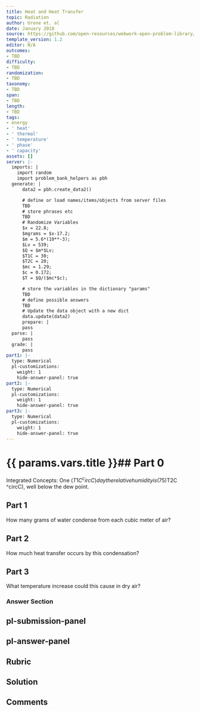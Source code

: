 ```yaml
---
title: Heat and Heat Transfer
topic: Radiation
author: Urone et. al
date: January 2018
source: https://github.com/open-resources/webwork-open-problem-library/tree/master/Contrib/BrockPhysics/College_Physics_Urone/14.Heat_and_Heat_Transfer/14-07.Radiation/NU_U17_14_07_012.pg
template_version: 1.2
editor: N/A
outcomes:
- TBD
difficulty:
- TBD
randomization:
- TBD
taxonomy:
- TBD
span:
- TBD
length:
- TBD
tags:
- energy
- ' heat'
- ' thermal'
- ' temperature'
- ' phase'
- ' capacity'
assets: []
server: |-
  imports: |
    import random
    import problem_bank_helpers as pbh
  generate: |
      data2 = pbh.create_data2()

      # define or load names/items/objects from server files
      TBD
      # store phrases etc
      TBD
      # Randomize Variables
      $x = 22.8;
      $mgrams = $x-17.2;
      $m = 5.6*(10**-3);
      $Lv = 539;
      $Q = $m*$Lv;
      $T1C = 30;
      $T2C = 20;
      $mc = 1.29;
      $c = 0.172;
      $T = $Q/($mc*$c);

      # store the variables in the dictionary "params"
      TBD
      # define possible answers
      TBD
      # Update the data object with a new dict
      data.update(data2)
      prepare: |
      pass
  parse: |
      pass
  grade: |
      pass
part1: |-
  type: Numerical
  pl-customizations:
    weight: 1
    hide-answer-panel: true
part2: |-
  type: Numerical
  pl-customizations:
    weight: 1
    hide-answer-panel: true
part3: |-
  type: Numerical
  pl-customizations:
    weight: 1
    hide-answer-panel: true
---
```


# {{ params.vars.title }}## Part 0 
Integrated Concepts: One ($T1C ^circC) day the relative humidity is (75)%, and that evening the temperature drops to ($T2C ^circC), well below the dew point. 
## Part 1 
How many grams of water condense from each cubic meter of air? 
## Part 2 
How much heat transfer occurs by this condensation? 
## Part 3 
What temperature increase could this cause in dry air? 


### Answer Section 


## pl-submission-panel 


## pl-answer-panel 


## Rubric 


## Solution 


## Comments 


